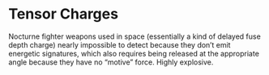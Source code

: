 # Tensor Charges

Nocturne fighter weapons used in space (essentially a kind of delayed fuse depth charge) nearly impossible to detect because they don’t emit energetic signatures, which also requires being released at the appropriate angle because they have no “motive” force. Highly explosive.
